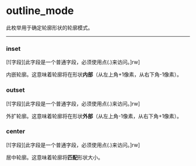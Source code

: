 # outline_mode

此枚举用于确定轮廓形状的轮廓模式。

_________________

### inset

[![字段][此字段是一个普通字段，必须使用点(.)来访问。]rw]

内嵌轮廓。这意味着轮廓将在形状**内部**（从左上角+1像素，从右下角-1像素）。

### outset

[![字段][此字段是一个普通字段，必须使用点(.)来访问。]rw]

外扩轮廓。这意味着轮廓将在形状**外部**（从左上角-1像素，从右下角+1像素）。

### center

[![字段][此字段是一个普通字段，必须使用点(.)来访问。]rw]

居中轮廓。这意味着轮廓将**匹配**形状大小。